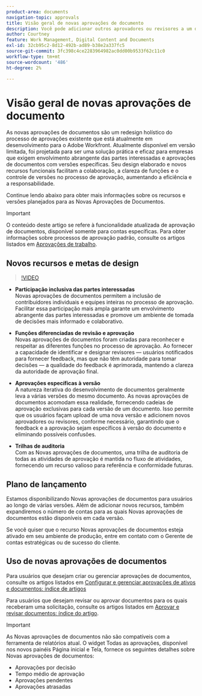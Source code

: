 ```yaml
---
product-area: documents
navigation-topic: approvals
title: Visão geral de novas aprovações de documento
description: Você pode adicionar outros aprovadores ou revisores a um documento que já tem aprovações pendentes.
author: Courtney
feature: Work Management, Digital Content and Documents
exl-id: 32cb95c2-8d12-492b-ad89-b38e2a337fc5
source-git-commit: 3fc398c4ce2283964982ac0dd00b9533f62c11c0
workflow-type: tm+mt
source-wordcount: '486'
ht-degree: 2%

---
```


# Visão geral de novas aprovações de documento

As novas aprovações de documentos são um redesign holístico do processo de aprovações existente que está atualmente em desenvolvimento para o Adobe Workfront. Atualmente disponível em versão limitada, foi projetada para ser uma solução prática e eficaz para empresas que exigem envolvimento abrangente das partes interessadas e aprovações de documentos com versões específicas. Seu design elaborado e novos recursos funcionais facilitam a colaboração, a clareza de funções e o controle de versões no processo de aprovação, aumentando a eficiência e a responsabilidade.

Continue lendo abaixo para obter mais informações sobre os recursos e versões planejados para as Novas Aprovações de Documentos.

>[!IMPORTANT]
>
>O conteúdo deste artigo se refere à funcionalidade atualizada de aprovação de documentos, disponível somente para contas específicas. Para obter informações sobre processos de aprovação padrão, consulte os artigos listados em [Aprovações de trabalho](/help/quicksilver/review-and-approve-work/manage-approvals/manage-approvals.md).

## Novos recursos e metas de design

>[!VIDEO](https://video.tv.adobe.com/v/3420544/)

* **Participação inclusiva das partes interessadas**\
    Novas aprovações de documentos permitem a inclusão de contribuidores individuais e equipes inteiras no processo de aprovação. Facilitar essa participação mais ampla garante um envolvimento abrangente das partes interessadas e promove um ambiente de tomada de decisões mais informado e colaborativo.

* **Funções diferenciadas de revisão e aprovação**\
    Novas aprovações de documentos foram criadas para reconhecer e respeitar as diferentes funções no processo de aprovação. Ao fornecer a capacidade de identificar e designar revisores — usuários notificados para fornecer feedback, mas que não têm autoridade para tomar decisões — a qualidade do feedback é aprimorada, mantendo a clareza da autoridade de aprovação final.

* **Aprovações específicas à versão**\
    A natureza iterativa do desenvolvimento de documentos geralmente leva a várias versões do mesmo documento. As novas aprovações de documentos acomodam essa realidade, fornecendo cadeias de aprovação exclusivas para cada versão de um documento. Isso permite que os usuários façam upload de uma nova versão e adicionem novos aprovadores ou revisores, conforme necessário, garantindo que o feedback e a aprovação sejam específicos à versão do documento e eliminando possíveis confusões.

* **Trilhas de auditoria**\
    Com as Novas aprovações de documentos, uma trilha de auditoria de todas as atividades de aprovação é mantida no fluxo de atividades, fornecendo um recurso valioso para referência e conformidade futuras.

## Plano de lançamento

Estamos disponibilizando Novas aprovações de documentos para usuários ao longo de várias versões. Além de adicionar novos recursos, também expandiremos o número de contas para as quais Novas aprovações de documentos estão disponíveis em cada versão.

Se você quiser que o recurso Novas aprovações de documentos esteja ativado em seu ambiente de produção, entre em contato com o Gerente de contas estratégicas ou de sucesso do cliente.

## Uso de novas aprovações de documentos

Para usuários que desejam criar ou gerenciar aprovações de documentos, consulte os artigos listados em [Configurar e gerenciar aprovações de ativos e documentos: índice de artigos](/help/quicksilver/review-and-approve-work/document-reviews-and-approvals/manage-document-approvals/set-up-and-manage-doc-asset-approvals-toc.md)

Para usuários que desejam revisar ou aprovar documentos para os quais receberam uma solicitação, consulte os artigos listados em [Aprovar e revisar documentos: índice do artigo](/help/quicksilver/review-and-approve-work/document-reviews-and-approvals/review-and-approve-documents/review-documents-toc.md).

>[!IMPORTANT]
>
>As Novas aprovações de documentos não são compatíveis com a ferramenta de relatórios atual. O widget Todas as aprovações, disponível nos novos painéis Página inicial e Tela, fornece os seguintes detalhes sobre Novas aprovações de documentos:
>
>* Aprovações por decisão
>* Tempo médio de aprovação
>* Aprovações pendentes
>* Aprovações atrasadas
